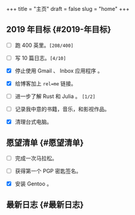 +++
title = "主页"
draft = false
slug = "home"
+++

## 2019 年目标 {#2019-年目标}

-   [ ] 跑 400 英里。<code>[208/400]</code>
-   [ ] 写 10 篇日志。<code>[4/10]</code>
-   [X] 停止使用 Gmail 、 Inbox 应用程序 。
-   [X] 给博客加上 `rel=me` 链接。
-   [ ] 进一步了解 Rust 和 Julia 。 <code>[1/2]</code>
-   [ ] 记录我中意的书籍，音乐，和影视作品。
-   [X] 清理台式电脑。


## 愿望清单 {#愿望清单}

-   [ ] 完成一次马拉松。
-   [ ] 获得第一个 PGP 密匙签名。
-   [X] 安装 Gentoo 。


## 最新日志 {#最新日志}
